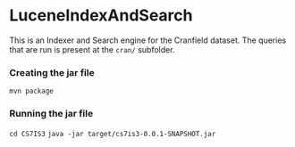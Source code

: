 # LuceneIndexAndSearch

This is an Indexer and Search engine for the Cranfield dataset. The queries that are run is present at the `cran/` subfolder.

### Creating the jar file
`mvn package`

### Running the jar file
`cd CS7IS3`
`java -jar target/cs7is3-0.0.1-SNAPSHOT.jar`
